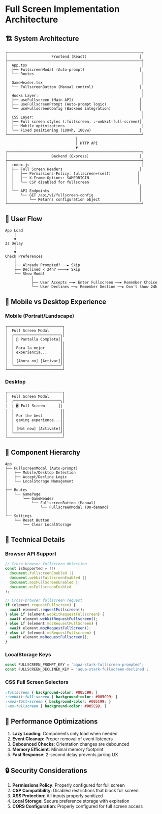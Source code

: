 # Full Screen Implementation Architecture

## 🏗️ System Architecture

```
┌─────────────────────────────────────────────────────────────┐
│                    Frontend (React)                        │
├─────────────────────────────────────────────────────────────┤
│  App.tsx                                                    │
│  ├── FullscreenModal (Auto-prompt)                         │
│  └── Routes                                                 │
│                                                             │
│  GameHeader.tsx                                             │
│  └── FullscreenButton (Manual control)                     │
│                                                             │
│  Hooks Layer:                                               │
│  ├── useFullscreen (Main API)                              │
│  ├── useFullscreenPrompt (Auto-prompt logic)               │
│  └── useFullscreenConfig (Backend integration)             │
│                                                             │
│  CSS Layer:                                                 │
│  ├── Full screen styles (:fullscreen, :-webkit-full-screen)│
│  ├── Mobile optimizations                                   │
│  └── Fixed positioning (100vh, 100vw)                      │
└─────────────────────────────────────────────────────────────┘
                                │
                                │ HTTP API
                                ▼
┌─────────────────────────────────────────────────────────────┐
│                    Backend (Express)                       │
├─────────────────────────────────────────────────────────────┤
│  index.js                                                   │
│  ├── Full Screen Headers                                   │
│  │   ├── Permissions-Policy: fullscreen=(self)            │
│  │   ├── X-Frame-Options: SAMEORIGIN                      │
│  │   └── CSP disabled for fullscreen                      │
│  │                                                         │
│  └── API Endpoints                                         │
│      └── GET /api/v1/fullscreen-config                     │
│          └── Returns configuration object                  │
└─────────────────────────────────────────────────────────────┘
```

## 🔄 User Flow

```
App Load
    │
    ▼
2s Delay
    │
    ▼
Check Preferences
    │
    ├── Already Prompted? ──► Skip
    ├── Declined < 24h? ────► Skip
    └── Show Modal
            │
            ├── User Accepts ──► Enter Fullscreen ──► Remember Choice
            └── User Declines ──► Remember Decline ──► Don't Show 24h
```

## 📱 Mobile vs Desktop Experience

### Mobile (Portrait/Landscape)
```
┌─────────────────────────┐
│  Full Screen Modal      │
│  ┌─────────────────────┐│
│  │ 📱 Pantalla Completa││
│  │                     ││
│  │ Para la mejor       ││
│  │ experiencia...      ││
│  │                     ││
│  │ [Ahora no] [Activar]││
│  └─────────────────────┘│
└─────────────────────────┘
```

### Desktop
```
┌─────────────────────────┐
│  Full Screen Modal      │
│  ┌─────────────────────┐│
│  │ 🖥️ Full Screen      ││
│  │                     ││
│  │ For the best        ││
│  │ gaming experience...││
│  │                     ││
│  │ [Not now] [Activate]││
│  └─────────────────────┘│
└─────────────────────────┘
```

## 🎯 Component Hierarchy

```
App
├── FullscreenModal (Auto-prompt)
│   ├── Mobile/Desktop Detection
│   ├── Accept/Decline Logic
│   └── LocalStorage Management
│
├── Routes
│   └── GamePage
│       └── GameHeader
│           └── FullscreenButton (Manual)
│               └── FullscreenModal (On-demand)
│
└── Settings
    └── Reset Button
        └── Clear LocalStorage
```

## 🔧 Technical Details

### Browser API Support
```javascript
// Cross-browser fullscreen detection
const isSupported = !!(
  document.fullscreenEnabled ||
  document.webkitFullscreenEnabled ||
  document.mozFullScreenEnabled ||
  document.msFullscreenEnabled
);

// Cross-browser fullscreen request
if (element.requestFullscreen) {
  await element.requestFullscreen();
} else if (element.webkitRequestFullscreen) {
  await element.webkitRequestFullscreen();
} else if (element.mozRequestFullScreen) {
  await element.mozRequestFullScreen();
} else if (element.msRequestFullscreen) {
  await element.msRequestFullscreen();
}
```

### LocalStorage Keys
```javascript
const FULLSCREEN_PROMPT_KEY = 'aqua-stark-fullscreen-prompted';
const FULLSCREEN_DECLINED_KEY = 'aqua-stark-fullscreen-declined';
```

### CSS Full Screen Selectors
```css
:fullscreen { background-color: #005C99; }
:-webkit-full-screen { background-color: #005C99; }
:-moz-full-screen { background-color: #005C99; }
:-ms-fullscreen { background-color: #005C99; }
```

## 🚀 Performance Optimizations

1. **Lazy Loading**: Components only load when needed
2. **Event Cleanup**: Proper removal of event listeners
3. **Debounced Checks**: Orientation changes are debounced
4. **Memory Efficient**: Minimal memory footprint
5. **Fast Response**: 2-second delay prevents jarring UX

## 🔒 Security Considerations

1. **Permissions Policy**: Properly configured for full screen
2. **CSP Compatibility**: Disabled restrictions that block full screen
3. **XSS Protection**: All inputs properly sanitized
4. **Local Storage**: Secure preference storage with expiration
5. **CORS Configuration**: Properly configured for full screen access
